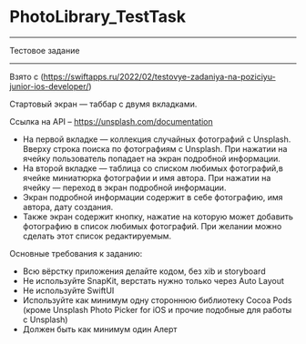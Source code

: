 # PhotoLibrary_TestTask

___
Тестовое задание
___

Взято с (https://swiftapps.ru/2022/02/testovye-zadaniya-na-poziciyu-junior-ios-developer/)

Стартовый экран — таббар с двумя вкладками.

Ссылка на API – https://unsplash.com/documentation

- На первой вкладке — коллекция случайных фотографий с Unsplash. Вверху строка поиска по фотографиям с Unsplash. При нажатии на ячейку пользователь попадает на экран подробной информации.
- На второй вкладке — таблица со списком любимых фотографий,в ячейке миниатюрка фотографии и имя автора. При нажатии на ячейку — переход в экран подробной информации.
- Экран подробной информации содержит в себе фотографию, имя автора, дату создания.
- Также экран содержит кнопку, нажатие на которую может добавить фотографию в список любимых фотографий. При желании можно сделать этот список редактируемым.

Основные требования к заданию:

- Всю вёрстку приложения делайте кодом, без xib и storyboard
- Не используйте SnapKit, верстать нужно только через Auto Layout
- Не используйте SwiftUI
- Используйте как минимум одну стороннюю библиотеку Cocoa Pods (кроме Unsplash Photo Picker for iOS и прочие подобные для работы с Unsplash) 
- Должен быть как минимум один Алерт
